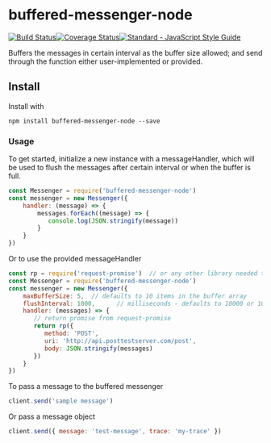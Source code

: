 # buffered-messenger-node
[![Build Status](https://travis-ci.org/Nordstrom/buffered-messenger-node.svg?branch=master)](https://travis-ci.org/Nordstrom/buffered-messenger-node)[![Coverage Status](https://coveralls.io/repos/github/Nordstrom/buffered-messenger-node/badge.svg?branch=master)](https://coveralls.io/github/Nordstrom/buffered-messenger-node?branch=master)[![Standard - JavaScript Style Guide](https://img.shields.io/badge/code%20style-standard-brightgreen.svg)](http://standardjs.com/)

Buffers the messages in certain interval as the buffer size allowed; and send through the function either user-implemented or provided.

## Install
Install with
```
npm install buffered-messenger-node --save
```

### Usage
To get started, initialize a new instance with a messageHandler, which will be used to flush the messages after certain interval or when the buffer is full.
```js
const Messenger = require('buffered-messenger-node')
const messenger = new Messenger({
    handler: (message) => {
        messages.forEach((message) => {
           console.log(JSON.stringify(message))
        }
    }
})
```
Or to use the provided messageHandler
```js
const rp = require('request-promise')  // or any other library needed to send the messages
const Messenger = require('buffered-messenger-node')
const messenger = new Messenger({
    maxBufferSize: 5,  // defaults to 10 items in the buffer array
    flushInterval: 1000,      // milliseconds - defaults to 10000 or 10 secs
    handler: (messages) => {
       // return promise from request-promise
       return rp({
          method: 'POST',
          uri: 'http://api.posttestserver.com/post',
          body: JSON.stringify(messages)
       })
    }
})
```

To pass a message to the buffered messenger

```js
client.send('sample message')
```

Or pass a message object
```js
client.send({ message: 'test-message', trace: 'my-trace' })
```